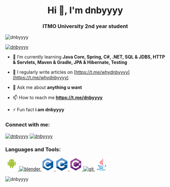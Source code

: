<h1 align="center">Hi 👋, I'm dnbyyyy</h1>
<h3 align="center">ITMO University 2nd year student</h3>

<p align="left"> <img src="https://komarev.com/ghpvc/?username=dnbyyyy&label=Profile%20views&color=0e75b6&style=flat" alt="dnbyyyy" /> </p>

<p align="left"> <a href="https://github.com/ryo-ma/github-profile-trophy"><img src="https://github-profile-trophy.vercel.app/?username=dnbyyyy" alt="dnbyyyy" /></a> </p>

- 🌱 I’m currently learning **Java Core, Spring, C#, .NET, SQL & JDBS, HTTP & Servlets, Maven & Gradle, JPA & Hibernate, Testing**

- 📝 I regularly write articles on [https://t.me/whydnbyyyy](https://t.me/whydnbyyyy)

- 💬 Ask me about **anything u want**

- 📫 How to reach me **https://t.me/dnbyyyy**

- ⚡ Fun fact **i am dnbyyyy**

<h3 align="left">Connect with me:</h3>
<p align="left">
<a href="https://instagram.com/dnbyyyy" target="blank"><img align="center" src="https://raw.githubusercontent.com/rahuldkjain/github-profile-readme-generator/master/src/images/icons/Social/instagram.svg" alt="dnbyyyy" height="30" width="40" /></a>
<a href="https://codeforces.com/profile/dnbyyyy" target="blank"><img align="center" src="https://raw.githubusercontent.com/rahuldkjain/github-profile-readme-generator/master/src/images/icons/Social/codeforces.svg" alt="dnbyyyy" height="30" width="40" /></a>
</p>

<h3 align="left">Languages and Tools:</h3>
<p align="left"> <a href="https://developer.android.com" target="_blank" rel="noreferrer"> <img src="https://raw.githubusercontent.com/devicons/devicon/master/icons/android/android-original-wordmark.svg" alt="android" width="40" height="40"/> </a> <a href="https://www.blender.org/" target="_blank" rel="noreferrer"> <img src="https://download.blender.org/branding/community/blender_community_badge_white.svg" alt="blender" width="40" height="40"/> </a> <a href="https://www.cprogramming.com/" target="_blank" rel="noreferrer"> <img src="https://raw.githubusercontent.com/devicons/devicon/master/icons/c/c-original.svg" alt="c" width="40" height="40"/> </a> <a href="https://www.w3schools.com/cpp/" target="_blank" rel="noreferrer"> <img src="https://raw.githubusercontent.com/devicons/devicon/master/icons/cplusplus/cplusplus-original.svg" alt="cplusplus" width="40" height="40"/> </a> <a href="https://www.w3schools.com/cs/" target="_blank" rel="noreferrer"> <img src="https://raw.githubusercontent.com/devicons/devicon/master/icons/csharp/csharp-original.svg" alt="csharp" width="40" height="40"/> </a> <a href="https://git-scm.com/" target="_blank" rel="noreferrer"> <img src="https://www.vectorlogo.zone/logos/git-scm/git-scm-icon.svg" alt="git" width="40" height="40"/> </a> <a href="https://www.java.com" target="_blank" rel="noreferrer"> <img src="https://raw.githubusercontent.com/devicons/devicon/master/icons/java/java-original.svg" alt="java" width="40" height="40"/> </a> </p>

<p><img align="center" src="https://github-readme-streak-stats.herokuapp.com/?user=dnbyyyy&" alt="dnbyyyy" /></p>
